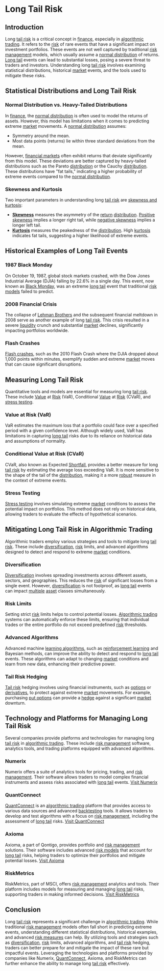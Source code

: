 # Long Tail Risk

## Introduction
Long [tail risk](../t/tail_risk.md) is a critical concept in [finance](../f/finance.md), especially in [algorithmic trading](../a/algorithmic_trading.md). It refers to the [risk](../r/risk.md) of rare events that have a significant impact on investment portfolios. These events are not well captured by traditional [risk management](../r/risk_management.md) models, which usually assume a [normal distribution](../n/normal_distribution_in_trading.md) of returns. [Long tail](../l/long_tail.md) events can lead to substantial losses, posing a severe threat to traders and investors. Understanding long [tail risk](../t/tail_risk.md) involves examining statistical distributions, historical [market](../m/market.md) events, and the tools used to mitigate these risks.

## Statistical Distributions and Long Tail Risk
### Normal Distribution vs. Heavy-Tailed Distributions
In [finance](../f/finance.md), the [normal distribution](../n/normal_distribution_in_trading.md) is often used to model the returns of assets. However, this model has limitations when it comes to predicting extreme [market](../m/market.md) movements. A [normal distribution](../n/normal_distribution_in_trading.md) assumes:

- Symmetry around the mean.
- Most data points (returns) lie within three standard deviations from the mean.

However, [financial markets](../f/financial_market.md) often exhibit returns that deviate significantly from this model. These deviations are better captured by heavy-tailed distributions such as the Pareto [distribution](../d/distribution.md) or the Cauchy [distribution](../d/distribution.md). These distributions have "fat tails," indicating a higher probability of extreme events compared to the [normal distribution](../n/normal_distribution_in_trading.md).

### Skewness and Kurtosis
Two important parameters in understanding long [tail risk](../t/tail_risk.md) are [skewness and kurtosis](../s/skewness_and_kurtosis.md):

- **[Skewness](../s/skewness.md)** measures the asymmetry of the [return](../r/return.md) [distribution](../d/distribution.md). [Positive skewness](../p/positive_skewness.md) implies a longer right tail, while [negative skewness](../n/negative_skewness.md) implies a longer left tail.
- **[Kurtosis](../k/kurtosis.md)** measures the peakedness of the [distribution](../d/distribution.md). High [kurtosis](../k/kurtosis.md) indicates fat tails, suggesting a higher likelihood of extreme events.

## Historical Examples of Long Tail Events
### 1987 Black Monday
On October 19, 1987, global stock markets crashed, with the Dow Jones Industrial Average (DJIA) falling by 22.6% in a single day. This event, now known as [Black Monday](../b/black_monday.md), was an extreme [long tail](../l/long_tail.md) event that traditional [risk models](../r/risk_models_in_trading.md) failed to predict.

### 2008 Financial Crisis
The collapse of [Lehman Brothers](../l/lehman_brothers.md) and the subsequent financial meltdown in 2008 serve as another example of long [tail risk](../t/tail_risk.md). This crisis resulted in a severe [liquidity](../l/liquidity.md) crunch and substantial [market](../m/market.md) declines, significantly impacting portfolios worldwide.

### Flash Crashes
[Flash crashes](../f/flash_crashes.md), such as the 2010 Flash Crash where the DJIA dropped about 1,000 points within minutes, exemplify sudden and extreme [market](../m/market.md) moves that can cause significant disruptions.

## Measuring Long Tail Risk
Quantitative tools and models are essential for measuring long [tail risk](../t/tail_risk.md). These include [Value](../v/value.md) at [Risk](../r/risk.md) (VaR), Conditional [Value](../v/value.md) at [Risk](../r/risk.md) (CVaR), and [stress testing](../s/stress_testing_in_trading.md).

### Value at Risk (VaR)
VaR estimates the maximum loss that a portfolio could face over a specified period with a given confidence level. Although widely used, VaR has limitations in capturing [long tail](../l/long_tail.md) risks due to its reliance on historical data and assumptions of normality.

### Conditional Value at Risk (CVaR)
CVaR, also known as Expected [Shortfall](../s/shortfall.md), provides a better measure for long [tail risk](../t/tail_risk.md) by estimating the average loss exceeding VaR. It is more sensitive to the shape of the tail of the [distribution](../d/distribution.md), making it a more [robust](../r/robust.md) measure in the context of extreme events.

### Stress Testing
[Stress testing](../s/stress_testing_in_trading.md) involves simulating extreme [market](../m/market.md) conditions to assess the potential impact on portfolios. This method does not rely on historical data, allowing traders to evaluate the effects of hypothetical scenarios.

## Mitigating Long Tail Risk in Algorithmic Trading
Algorithmic traders employ various strategies and tools to mitigate long [tail risk](../t/tail_risk.md). These include [diversification](../d/diversification.md), [risk](../r/risk.md) limits, and advanced algorithms designed to detect and respond to extreme [market](../m/market.md) conditions.

### Diversification
[Diversification](../d/diversification.md) involves spreading investments across different assets, sectors, and geographies. This reduces the [risk](../r/risk.md) of significant losses from a single event. However, [diversification](../d/diversification.md) is not foolproof, as [long tail](../l/long_tail.md) events can impact [multiple](../m/multiple.md) [asset](../a/asset.md) classes simultaneously.

### Risk Limits
Setting strict [risk](../r/risk.md) limits helps to control potential losses. [Algorithmic trading](../a/algorithmic_trading.md) systems can automatically enforce these limits, ensuring that individual trades or the entire portfolio do not exceed predefined [risk](../r/risk.md) thresholds.

### Advanced Algorithms
Advanced machine [learning algorithms](../l/learning_algorithms_in_trading.md), such as [reinforcement learning](../r/reinforcement_learning.md) and Bayesian methods, can improve the ability to detect and respond to [long tail](../l/long_tail.md) events. These algorithms can adapt to changing [market](../m/market.md) conditions and learn from new data, enhancing their predictive power.

### Tail Risk Hedging
[Tail risk](../t/tail_risk.md) hedging involves using financial instruments, such as [options](../o/options.md) or [derivatives](../d/derivatives.md), to protect against extreme [market](../m/market.md) movements. For example, purchasing [put options](../p/put_options.md) can provide a [hedge](../h/hedge.md) against a significant [market](../m/market.md) downturn.

## Technology and Platforms for Managing Long Tail Risk
Several companies provide platforms and technologies for managing long [tail risk](../t/tail_risk.md) in [algorithmic trading](../a/algorithmic_trading.md). These include [risk management](../r/risk_management.md) software, analytics tools, and trading platforms equipped with advanced algorithms.

### Numerix
Numerix offers a suite of analytics tools for pricing, trading, and [risk management](../r/risk_management.md). Their software allows traders to model complex financial instruments and assess risks associated with [long tail](../l/long_tail.md) events.
[Visit Numerix](https://www.numerix.com/)

### QuantConnect
[QuantConnect](../q/quantconnect.md) is an [algorithmic trading](../a/algorithmic_trading.md) platform that provides access to various data sources and advanced [backtesting](../b/backtesting.md) tools. It allows traders to develop and test algorithms with a focus on [risk management](../r/risk_management.md), including the assessment of [long tail](../l/long_tail.md) risks.
[Visit QuantConnect](https://www.quantconnect.com/)

### Axioma
Axioma, a part of Qontigo, provides portfolio and [risk management](../r/risk_management.md) solutions. Their software includes advanced [risk models](../r/risk_models_in_trading.md) that account for [long tail](../l/long_tail.md) risks, helping traders to optimize their portfolios and mitigate potential losses.
[Visit Axioma](https://www.qontigo.com/axioma/)

### RiskMetrics
RiskMetrics, part of MSCI, offers [risk management](../r/risk_management.md) analytics and tools. Their platform includes models for measuring and managing [long tail](../l/long_tail.md) risks, supporting traders in making informed decisions.
[Visit RiskMetrics](https://www.msci.com/riskmetrics)

## Conclusion
Long [tail risk](../t/tail_risk.md) represents a significant challenge in [algorithmic trading](../a/algorithmic_trading.md). While traditional [risk management](../r/risk_management.md) models often fall short in predicting extreme events, understanding different statistical distributions, historical examples, and advanced [risk measures](../r/risk_measures.md) can help. By utilizing tools and strategies such as [diversification](../d/diversification.md), [risk](../r/risk.md) limits, advanced algorithms, and [tail risk](../t/tail_risk.md) hedging, traders can better prepare for and mitigate the impact of these rare but impactful events. Leveraging the technologies and platforms provided by companies like Numerix, [QuantConnect](../q/quantconnect.md), Axioma, and RiskMetrics can further enhance the ability to manage long [tail risk](../t/tail_risk.md) effectively.
